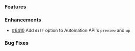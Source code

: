 ### Features


### Enhancements

- [#6410](https://github.com/pulumi/pulumi/pull/6410) Add `diff` option to Automation API's `preview` and `up`

### Bug Fixes
